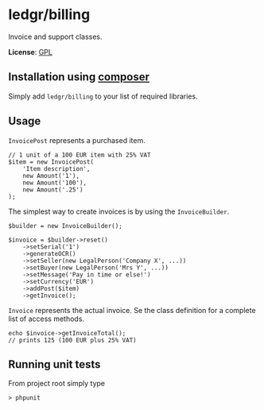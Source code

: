 # ledgr/billing

Invoice and support classes.

**License**: [GPL](/LICENSE)


## Installation using [composer](http://getcomposer.org/)

Simply add `ledgr/billing` to your list of required libraries.


Usage
-----
`InvoicePost` represents a purchased item.

    // 1 unit of a 100 EUR item with 25% VAT
    $item = new InvoicePost(
        'Item description',
        new Amount('1'),
        new Amount('100'),
        new Amount('.25')
    );

The simplest way to create invoices is by using the `InvoiceBuilder`.

    $builder = new InvoiceBuilder();

    $invoice = $builder->reset()
        ->setSerial('1')
        ->generateOCR()
        ->setSeller(new LegalPerson('Company X', ...))
        ->setBuyer(new LegalPerson('Mrs Y', ...))
        ->setMessage('Pay in time or else!')
        ->setCurrency('EUR')
        ->addPost($item)
        ->getInvoice();

`Invoice` represents the actual invoice. Se the class definition for a complete
list of access methods.

    echo $invoice->getInvoiceTotal();
    // prints 125 (100 EUR plus 25% VAT)


Running unit tests
------------------
From project root simply type

    > phpunit
